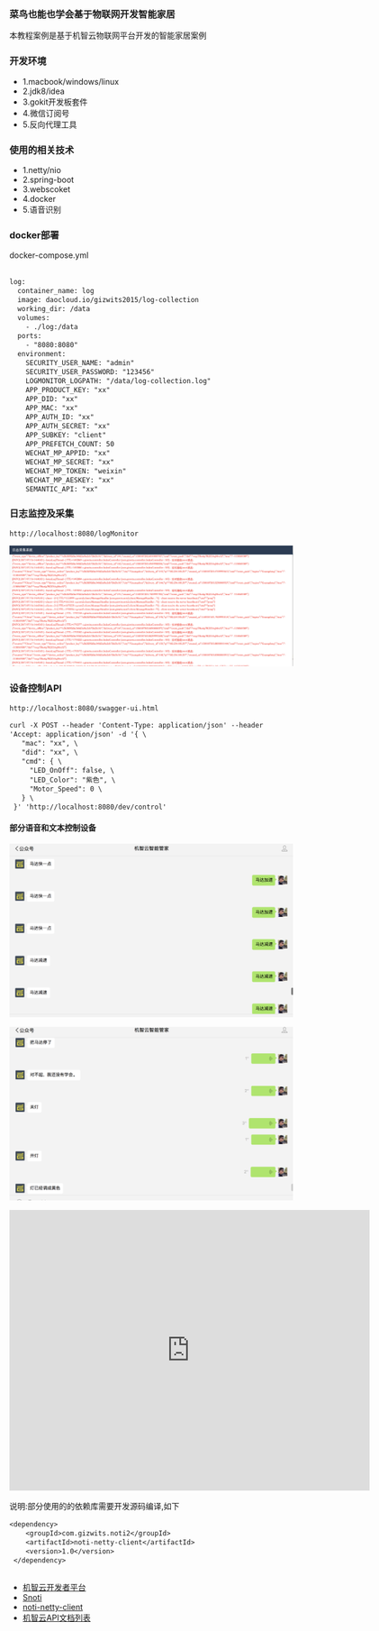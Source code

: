 ###  菜鸟也能也学会基于物联网开发智能家居

本教程案例是基于机智云物联网平台开发的智能家居案例

###  开发环境

* 1.macbook/windows/linux
* 2.jdk8/idea 
* 3.gokit开发板套件
* 4.微信订阅号
* 5.反向代理工具

###  使用的相关技术
* 1.netty/nio
* 2.spring-boot
* 3.webscoket
* 4.docker
* 5.语音识别




### docker部署 

docker-compose.yml

```

log:
  container_name: log
  image: daocloud.io/gizwits2015/log-collection
  working_dir: /data
  volumes:
    - ./log:/data
  ports:
    - "8080:8080"
  environment:
    SECURITY_USER_NAME: "admin"
    SECURITY_USER_PASSWORD: "123456"
    LOGMONITOR_LOGPATH: "/data/log-collection.log"
    APP_PRODUCT_KEY: "xx"
    APP_DID: "xx"
    APP_MAC: "xx"
    APP_AUTH_ID: "xx"
    APP_AUTH_SECRET: "xx"
    APP_SUBKEY: "client"
    APP_PREFETCH_COUNT: 50
    WECHAT_MP_APPID: "xx"
    WECHAT_MP_SECRET: "xx"
    WECHAT_MP_TOKEN: "weixin"
    WECHAT_MP_AESKEY: "xx"
    SEMANTIC_API: "xx"

```

###  日志监控及采集

```
http://localhost:8080/logMonitor

```

 ![image](images/log.png)
 

###  设备控制API

```
http://localhost:8080/swagger-ui.html

```


```
curl -X POST --header 'Content-Type: application/json' --header 'Accept: application/json' -d '{ \ 
   "mac": "xx", \ 
   "did": "xx", \ 
   "cmd": { \ 
     "LED_OnOff": false, \ 
     "LED_Color": "紫色", \ 
     "Motor_Speed": 0 \ 
   } \ 
 }' 'http://localhost:8080/dev/control'
```
 
 
 
 #### 部分语音和文本控制设备
 
 ![image](images/pic01.png)
 
 
 ![image](images/pic02.png)
 
 
<iframe frameborder="0" width="640" height="498" src="https://v.qq.com/iframe/player.html?vid=w0526jgvvm1&tiny=0&auto=0" allowfullscreen></iframe>


 
说明:部分使用的的依赖库需要开发源码编译,如下

```
<dependency>
    <groupId>com.gizwits.noti2</groupId>
    <artifactId>noti-netty-client</artifactId>
    <version>1.0</version>
 </dependency>
        
```

* [机智云开发者平台](http://dev.gizwits.com/)
* [Snoti](http://docs.gizwits.com/zh-cn/Cloud/NotificationAPI.html)
* [noti-netty-client](https://github.com/Bestfeel/noti-netty-client)
* [机智云API文档列表](http://swagger.gizwits.com/doc/menu)